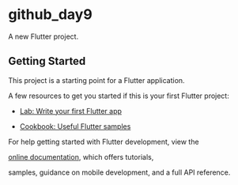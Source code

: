 # github_day9


A new Flutter project.

## Getting Started


This project is a starting point for a Flutter application.



A few resources to get you started if this is your first Flutter project:



- [Lab: Write your first Flutter app](https://docs.flutter.dev/get-started/codelab)

- [Cookbook: Useful Flutter samples](https://docs.flutter.dev/cookbook)


For help getting started with Flutter development, view the


[online documentation](https://docs.flutter.dev/), which offers tutorials,


samples, guidance on mobile development, and a full API reference.
